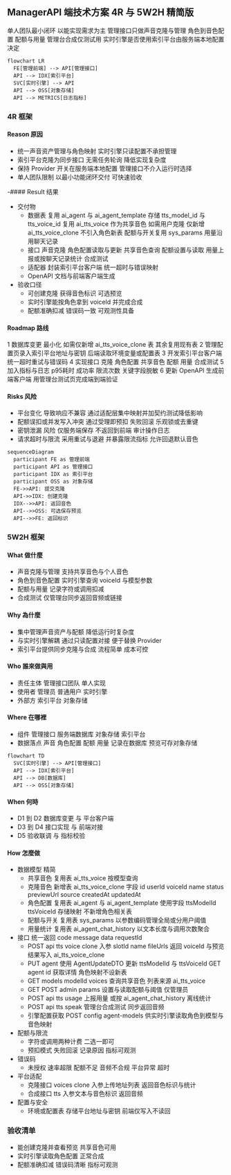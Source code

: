 ## ManagerAPI 端技术方案 4R 与 5W2H 精简版

单人团队最小闭环 以能实现需求为主 管理接口只做声音克隆与管理 角色到音色配置 配额与用量 管理台合成仅测试用 实时引擎是否使用索引平台由服务端本地配置决定

```mermaid
flowchart LR
  FE[管理前端] --> API[管理接口]
  API --> IDX[索引平台]
  SVC[实时引擎] --> API
  API --> OSS[对象存储]
  API --> METRICS[日志指标]
```

### 4R 框架

#### Reason 原因
- 统一声音资产管理与角色映射 实时引擎只读配置不承担管理
- 索引平台克隆为同步接口 无需任务轮询 降低实现复杂度
- 保持 Provider 开关在服务端本地配置 管理接口不介入运行时选择
- 单人团队限制 以最小功能闭环交付 可快速验收

-#### Result 结果
- 交付物
  - 数据表 复用 ai_agent 与 ai_agent_template 存储 tts_model_id 与 tts_voice_id 复用 ai_tts_voice 作为共享音色 如需用户克隆 仅新增 ai_tts_voice_clone 不引入角色新表 配额与开关复用 sys_params 用量沿用聊天记录
  - 接口 声音克隆 角色配置读取与更新 共享音色查询 配额设置与读取 用量上报或按聊天记录统计 合成测试
  - 适配器 封装索引平台客户端 统一超时与错误映射
  - OpenAPI 文档与前端客户端生成
- 验收口径
  - 可创建克隆 获得音色标识 可选预览
  - 实时引擎能按角色拿到 voiceId 并完成合成
  - 配额准确扣减 错误码一致 可观测性具备

#### Roadmap 路线
1 数据库变更 最小化 如需仅新增 ai_tts_voice_clone 表 其余复用现有表
2 管理配置页录入索引平台地址与密钥 后端读取环境变量或配置表
3 开发索引平台客户端 统一超时重试与错误码
4 实现接口 克隆 角色配置 共享音色 配额 用量 合成测试
5 加入指标与日志 p95耗时 成功率 限流次数 关键字段脱敏
6 更新 OpenAPI 生成前端客户端 用管理台测试页完成端到端验证

#### Risks 风险
- 平台变化 导致响应不兼容 通过适配层集中映射并加契约测试降低影响
- 配额误扣或并发写入冲突 通过受理即预扣 失败回滚 乐观锁或去重键
- 密钥泄漏 风险 仅服务端保存 不返回到前端 审计操作日志
- 请求超时与限流 采用重试与退避 并暴露限流指标 允许回退默认音色

```mermaid
sequenceDiagram
  participant FE as 管理前端
  participant API as 管理接口
  participant IDX as 索引平台
  participant OSS as 对象存储
  FE->>API: 提交克隆
  API->>IDX: 创建克隆
  IDX-->>API: 返回音色
  API-->>OSS: 可选保存预览
  API-->>FE: 返回标识
```

### 5W2H 框架

#### What 做什麼
- 声音克隆与管理 支持共享音色与个人音色
- 角色到音色配置 实时引擎查询 voiceId 与模型参数
- 配额与用量 记录字符或调用扣减
- 合成测试 仅管理台同步返回音频或链接

#### Why 為什麼
- 集中管理声音资产与配额 降低运行时复杂度
- 与实时引擎解耦 通过只读配置对接 便于替换 Provider
- 索引平台提供同步克隆与合成 流程简单 成本可控

#### Who 誰來做與用
- 责任主体 管理接口团队 单人实现
- 使用者 管理员 普通用户 实时引擎
- 外部方 索引平台 对象存储

#### Where 在哪裡
- 组件 管理接口 服务端数据库 对象存储 索引平台
- 数据落点 声音 角色配置 配额 用量 记录在数据库 预览可存对象存储

```mermaid
flowchart TD
  SVC[实时引擎] --> API[管理接口]
  API --> IDX[索引平台]
  API --> DB[数据库]
  API --> OSS[对象存储]
```

#### When 何時
- D1 到 D2 数据库变更 与 平台客户端
- D3 到 D4 接口实现 与 前端对接
- D5 验收联调 与 指标校验

#### How 怎麼做
- 数据模型 精简
  - 共享音色 复用表 ai_tts_voice 按模型查询
  - 克隆音色 新增表 ai_tts_voice_clone 字段 id userId voiceId name status previewUrl source createdAt updatedAt
  - 角色配置 复用表 ai_agent 与 ai_agent_template 使用字段 ttsModelId ttsVoiceId 存储映射 不新增角色相关表
  - 配额与开关 复用表 sys_params 以参数编码管理全局或分用户阈值
  - 用量统计 复用表 ai_agent_chat_history 以文本长度与调用次数聚合
- 接口 统一返回 code message data requestId
  - POST api tts voice clone 入参 slotId name fileUrls 返回 voiceId 与预览 结果写入 ai_tts_voice_clone
  - PUT agent 使用 AgentUpdateDTO 更新 ttsModelId 与 ttsVoiceId GET agent id 获取详情 角色映射不设新表
  - GET models modelId voices 查询共享音色 列表来源 ai_tts_voice
  - GET POST admin params 设置与读取配额与阈值 仅管理员
  - POST api tts usage 上报用量 或按 ai_agent_chat_history 离线统计
  - POST api tts speak 管理台合成测试 同步返回音频
  - 引擎配置获取 POST config agent-models 供实时引擎读取角色到模型与音色映射
- 配额与限流
  - 字符或调用两种计费 二选一即可
  - 预扣模式 失败回滚 记录原因 指标可观测
- 错误码
  - 未授权 速率超限 配额不足 音频不合规 平台异常 超时
- 平台适配
  - 克隆接口 voices clone 入参上传地址列表 返回音色标识与统计
  - 合成接口 tts 入参文本与音色标识 返回音频
- 配置与安全
  - 环境或配置表 存储平台地址与密钥 前端仅写入不读回



### 验收清单
- 能创建克隆并查看预览 共享音色可用
- 实时引擎读取角色配置 正常合成
- 配额准确扣减 错误码清晰 指标可观测
